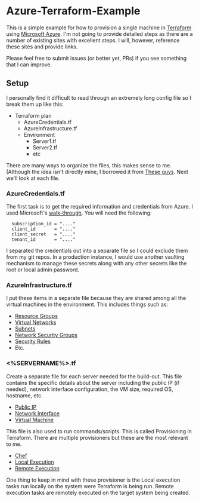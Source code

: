 # Azure-Terraform-Example
This is a simple example for how to provision a single machine in [Terraform](https://www.terraform.io) using [Microsoft Azure](https://portal.azure.com). I'm not going to provide detailed steps as there are a number of existing sites with excellent steps. I will, however, reference these sites and provide links.

Please feel free to submit issues (or better yet, PRs) if you see something that I can improve.

## Setup

I personally find it difficult to read through an extremely long config file so I break them up like this:
* Terraform plan
    * AzureCredentials.tf
    * AzureInfrastructure.tf
    * Environment
        * Server1.tf
        * Server2.tf
        * etc

There are many ways to organize the files, this makes sense to me. (Although the idea isn't directly mine, I borrowed it from [These guys](https://blog.gruntwork.io/how-to-manage-terraform-state-28f5697e68fa). Next we'll look at each file.

### AzureCredentials.tf
The first task is to get the required information and credentials from Azure. I used Microsoft's [walk-through](https://docs.microsoft.com/en-us/azure/virtual-machines/linux/terraform-install-configure).
You will need the following:
```
  subscription_id = "...."
  client_id       = "...."
  client_secret   = "...."
  tenant_id       = "...."
```
I separated the credentials out into a separate file so I could exclude them from my git repos. In a production instance, I would use another vaulting mechanism to manage these secrets along with any other secrets like the root or local admin password.

### AzureInfrastructure.tf
I put these items in a separate file because they are shared among all the virtual machines in the environment. This includes things such as:
* [Resource Groups](https://www.terraform.io/docs/providers/azurerm/r/resource_group.html)
* [Virtual Networks](https://www.terraform.io/docs/providers/azurerm/r/virtual_network.html)
* [Subnets](https://www.terraform.io/docs/providers/azurerm/r/subnet.html)
* [Network Security Groups](https://www.terraform.io/docs/providers/azurerm/r/network_security_group.html)
* [Security Rules](https://www.terraform.io/docs/providers/azurerm/r/network_security_rule.html)
* Etc.

### <%SERVERNAME%>.tf
Create a separate file for each server needed for the build-out. This file contains the specific details about the server including the public IP (if needed), network interface configuration, the VM size, required OS, hostname, etc.

* [Public IP](https://www.terraform.io/docs/providers/azurerm/r/public_ip.html)
* [Network Interface](https://www.terraform.io/docs/providers/azurerm/r/network_interface.html)
* [Virtual Machine](https://www.terraform.io/docs/providers/azurerm/r/virtual_machine.html)

This file is also used to run commands/scripts. This is called Provisioning in Terraform. There are multiple provisioners but these are the most relevant to me.

* [Chef](https://www.terraform.io/docs/provisioners/chef.html)
* [Local Execution](https://www.terraform.io/docs/provisioners/local-exec.html)
* [Remote Execution](https://www.terraform.io/docs/provisioners/remote-exec.html)

One  thing to keep in mind with these provisioner is the Local execution tasks run locally on the system were Terraform is being run. Remote execution tasks are remotely executed on the target system being created.